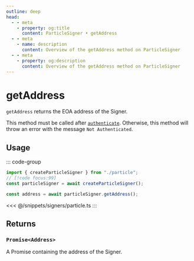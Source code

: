 ```yaml
---
outline: deep
head:
  - - meta
    - property: og:title
      content: ParticleSigner • getAddress
  - - meta
    - name: description
      content: Overview of the getAddress method on ParticleSigner
  - - meta
    - property: og:description
      content: Overview of the getAddress method on ParticleSigner
---
```


# getAddress

`getAddress` returns the EOA address of the Signer.

This method must be called after [`authenticate`](/packages/aa-signers/particle/authenticate). Otherwise, this method will throw an error with the message `Not Authenticated`.

## Usage

::: code-group

```ts [example.ts]
import { createParticleSigner } from "./particle";
// [!code focus:99]
const particleSigner = await createParticleSigner();

const address = await particleSigner.getAddress();
```

<<< @/snippets/signers/particle.ts
:::

## Returns

### `Promise<Address>`

A Promise containing the address of the Signer.
